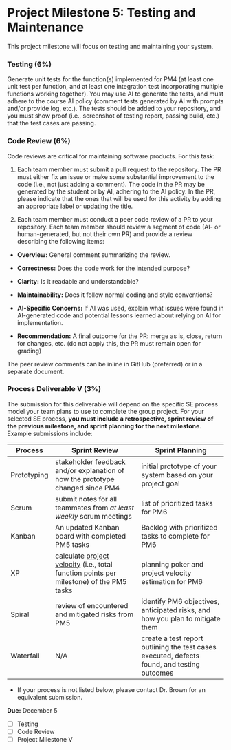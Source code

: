 # Project Milestone 5: Testing and Maintenance

This project milestone will focus on testing and maintaining your system.

### Testing (6%)

Generate unit tests for the function(s) implemented for PM4 (at least one unit test per function, and at least one integration test incorporating multiple functions working together). You may use AI to generate the tests, and must adhere to the course AI policy (comment tests generated by AI with prompts and/or provide log, etc.). The tests should be added to your repository, and you must show proof (i.e., screenshot of testing report, passing build, etc.) that the test cases are passing.


### Code Review (6%)

Code reviews are critical for maintaining software products. For this task:

1. Each team member must submit a pull request to the repository. The PR must either fix an issue or make some substantial improvement to the code (i.e., not just adding a comment). The code in the PR may be generated by the student or by AI, adhering to the AI policy. In the PR, please indicate that the ones that will be used for this activity by adding an appropriate label or updating the title.

2. Each team member must conduct a peer code review of a PR to your repository. Each team member should review a segment of code (AI- or human-generated, but not their own PR) and provide a review describing the following items:

* **Overview:** General comment summarizing the review.

* **Correctness:** Does the code work for the intended purpose?

* **Clarity:** Is it readable and understandable?

* **Maintainability:** Does it follow normal coding and style conventions?

* **AI-Specific Concerns:** If AI was used, explain what issues were found in AI-generated code and potential lessons learned about relying on AI for implementation.

* **Recommendation:** A final outcome for the PR: merge as is, close, return for changes, etc. (do not apply this, the PR must remain open for grading)

The peer review comments can be inline in GitHub (preferred) or in a separate document.


### Process Deliverable V (3%)

The submission for this deliverable will depend on the specific SE process model your team plans to use to complete the group project. For your selected SE process, **you must include a retrospective, sprint review of the previous milestone, and sprint planning for the next milestone**. Example submissions include:

| Process | Sprint Review | Sprint Planning |
|---------|---------------|-----------------|
| Prototyping | stakeholder feedback and/or explanation of how the prototype changed since PM4 | initial prototype of your system based on your project goal |
| Scrum  | submit notes for all teammates from _at least weekly_ scrum meetings | list of prioritized tasks for PM6 |
| Kanban | An updated Kanban board with completed PM5 tasks | Backlog with prioritized tasks to complete for PM6 |
| XP     | calculate [project velocity](http://www.extremeprogramming.org/rules/velocity.html) (i.e., total function points per milestone) of the PM5 tasks | planning poker and project velocity estimation for PM6 |
| Spiral | review of encountered and mitigated risks from PM5 | identify PM6 objectives, anticipated risks, and how you plan to mitigate them |
| Waterfall | N/A | create a test report outlining the test cases executed, defects found, and testing outcomes |

* If your process is not listed below, please contact Dr. Brown for an equivalent submission.

**Due:** December 5
- [ ] Testing
- [ ] Code Review
- [ ] Project Milestone V 